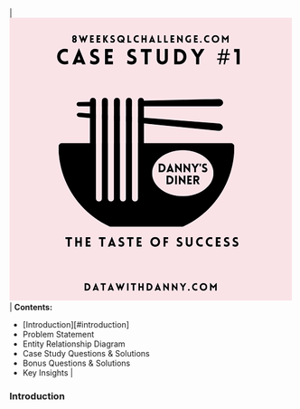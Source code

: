 | ![Project Logo](project_images/project_logo.png) | **Contents:**  
- [Introduction][#introduction]  
- Problem Statement  
- Entity Relationship Diagram  
- Case Study Questions & Solutions  
- Bonus Questions & Solutions  
- Key Insights |

### Introduction
  
